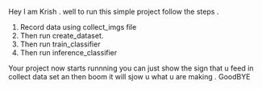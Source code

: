 Hey I am Krish . well to run this simple project follow the steps .
1. Record data using collect_imgs file
2. Then run create_dataset.
3. Then run train_classifier
4. Then run inference_classifier

Your project now starts runnning you can just show the sign that u feed in collect data set an then boom it will sjow u what u are making .
GoodBYE
